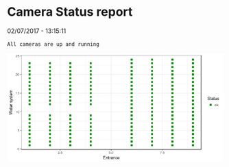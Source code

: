 Camera Status report
================
02/07/2017 - 13:15:11

    All cameras are up and running

![](camreport_files/figure-markdown_github/unnamed-chunk-2-1.png)
